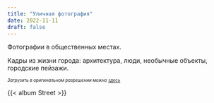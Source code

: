 ```yaml
---
title: "Уличная фотография"
date: 2022-11-11
draft: false
---
```


Фотографии в общественных местах. <!--more-->

Кадры из жизни города: архитектура, люди, необычные объекты, городские пейзажи.

*<sub><sup>Загрузить в оригинальном разрешении можно [здесь](https://bit.ly/street-photos)</sup></sub>*

{{< album Street >}}

